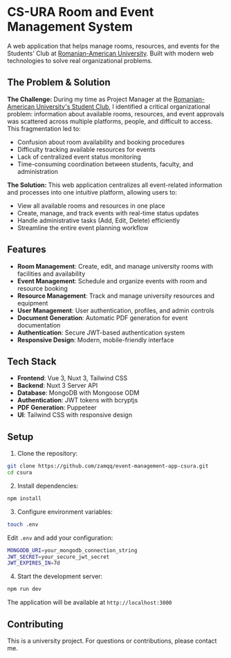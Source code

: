 # CS-URA Room and Event Management System

A web application that helps manage rooms, resources, and events for the Students' Club at [Romanian-American University](https://www.rau.ro/?lang=en). Built with modern web technologies to solve real organizational problems.

## The Problem & Solution

**The Challenge:** During my time as Project Manager at the [Romanian-American University's Student Club](https://www.rau.ro/students-club/?lang=en), I identified a critical organizational problem: information about available rooms, resources, and event approvals was scattered across multiple platforms, people, and difficult to access. This fragmentation led to:
- Confusion about room availability and booking procedures
- Difficulty tracking available resources for events
- Lack of centralized event status monitoring
- Time-consuming coordination between students, faculty, and administration

**The Solution:** This web application centralizes all event-related information and processes into one intuitive platform, allowing users to:
- View all available rooms and resources in one place
- Create, manage, and track events with real-time status updates
- Handle administrative tasks (Add, Edit, Delete) efficiently
- Streamline the entire event planning workflow

## Features

- **Room Management**: Create, edit, and manage university rooms with facilities and availability
- **Event Management**: Schedule and organize events with room and resource booking
- **Resource Management**: Track and manage university resources and equipment
- **User Management**: User authentication, profiles, and admin controls
- **Document Generation**: Automatic PDF generation for event documentation
- **Authentication**: Secure JWT-based authentication system
- **Responsive Design**: Modern, mobile-friendly interface

## Tech Stack

- **Frontend**: Vue 3, Nuxt 3, Tailwind CSS
- **Backend**: Nuxt 3 Server API
- **Database**: MongoDB with Mongoose ODM
- **Authentication**: JWT tokens with bcryptjs
- **PDF Generation**: Puppeteer
- **UI**: Tailwind CSS with responsive design

## Setup

1. Clone the repository:
```bash
git clone https://github.com/zamqq/event-management-app-csura.git
cd csura
```

2. Install dependencies:
```bash
npm install
```

3. Configure environment variables:
```bash
touch .env
```

Edit `.env` and add your configuration:
```bash
MONGODB_URI=your_mongodb_connection_string
JWT_SECRET=your_secure_jwt_secret
JWT_EXPIRES_IN=7d
```

4. Start the development server:
```bash
npm run dev
```

The application will be available at `http://localhost:3000`

## Contributing

This is a university project. For questions or contributions, please contact me.
